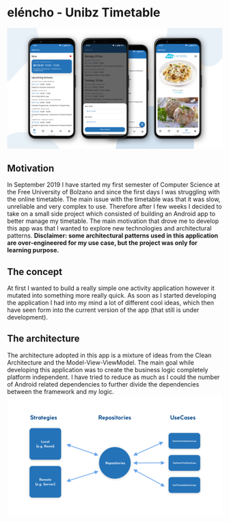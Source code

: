 # eléncho - Unibz Timetable
![Application banner](img/app_banner.png)
## Motivation
In September 2019 I have started my first semester of Computer Science at the Free University of Bolzano and since the first days I was struggling with the online timetable. The main issue with the timetable was that it was slow, unreliable and very complex to use. Therefore after I few weeks I decided to take on a small side project which consisted of building an Android app to better manage my timetable. The main motivation that drove me to develop this app was that I wanted to explore new technologies and architectural patterns.
**Disclaimer: some architectural patterns used in this application are over-engineered for my use case, but the project was only for learning purpose.**
## The concept
At first I wanted to build a really simple one activity application however it mutated into something more really quick. As soon as I started developing the application I had into my mind a lot of different cool ideas, which then have seen form into the current version of the app (that still is under development).
## The architecture
The architecture adopted in this app is a mixture of ideas from the Clean Architecture and the Model-View-ViewModel. The main goal while developing this application was to create the business logic completely platform independent. I have tried to reduce as much as I could the number of Android related dependencies to further divide the dependencies between the framework and my logic.
![Architecture illustration](img/architecture_illustration.png)